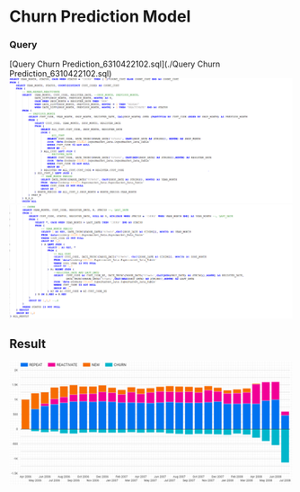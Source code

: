 # Churn Prediction Model

### Query
[Query Churn Prediction_6310422102.sql](./Query Churn Prediction_6310422102.sql)  
![Query](./1_Query.png)
![Query](./2_Query.png)

## Result
![Result](./3_Graph.png)